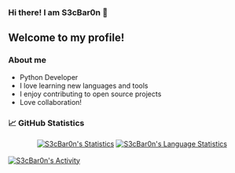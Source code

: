### Hi there! I am S3cBar0n 👋

## Welcome to my profile!

### About me
- Python Developer
- I love learning new languages and tools
- I enjoy contributing to open source projects
- Love collaboration!

### 📈 GitHub Statistics
<div align="center">
  <!-- https://github.com/anuraghazra/github-readme-stats -->
  <a href="https://github.com/anuraghazra/github-readme-stats"><img align="center" src="https://github-readme-stats.vercel.app/api?username=S3cBar0n&show_icons=true&include_all_commits=true&theme=radical" alt="S3cBar0n's Statistics"/></a>
  <a href="https://github.com/anuraghazra/github-readme-stats"><img align="center" src="https://github-readme-stats.vercel.app/api/top-langs/?username=S3cBar0n&layout=compact&theme=radical" alt="S3cBar0n's Language Statistics"/></a>
</div>
<br>
<!-- https://github.com/ashutosh00710/github-readme-activity-graph -->
<a href="https://github.com/ashutosh00710/github-readme-activity-graph"><img alt="S3cBar0n's Activity" src="https://activity-graph.herokuapp.com/graph?username=S3cBar0n&bg_color=141321&color=a9fef7&line=fe428e&point=f8d847&hide_border=true" /></a>
